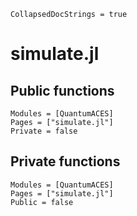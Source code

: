 ```@meta
CollapsedDocStrings = true
```

# simulate.jl

## Public functions

```@autodocs; canonical = false
Modules = [QuantumACES]
Pages = ["simulate.jl"]
Private = false
```

## Private functions

```@autodocs
Modules = [QuantumACES]
Pages = ["simulate.jl"]
Public = false
```